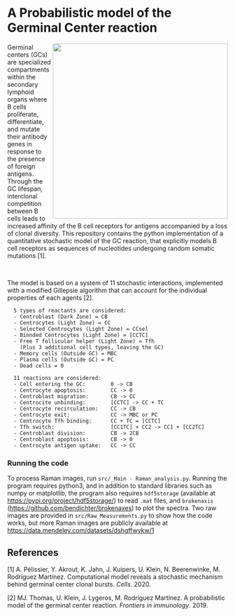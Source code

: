 # A Probabilistic model of the Germinal Center reaction

<img align="right" src="https://raw.githubusercontent.com/Aurelien-Pelissier/GerminalCenter/master/GC.png" width=400>
Germinal centers (GCs) are specialized compartments within the secondary lymphoid organs where B cells proliferate, differentiate, and mutate their antibody genes in response to the presence of foreign antigens. Through the GC lifespan, interclonal competition between B cells leads to increased affinity of the B cell receptors for antigens accompanied by a loss of clonal diversity. This repository contains the python implementation of a quantitative stochastic model of the GC reaction, that explicitly models B cell receptors as sequences of nucleotides undergoing random somatic mutations [1].

&nbsp;


The model is based on a system of 11 stochastic interactions, implemented with a modified Gillepsie algorithm that can account for the individual properties of each agents [2].

      5 types of reactants are considered:
      - Centroblast (Dark Zone) = CB
      - Centrocytes (Light Zone) = CC
      - Selected Centrocytes (Light Zone) = CCsel
      - Binnded Centrocytes (Light Zone) = [CCTC]
      - Free T follicular helper (Light Zone) = Tfh
        (Plus 3 additional cell types, leaving the GC)
      - Memory cells (Outside GC) = MBC
      - Plasma cells (Outside GC) = PC
      - Dead cells = 0 
      
      11 reactions are considered:
      - Cell entering the GC:        0 -> CB
      - Centrocyte apoptosis:        CC -> 0
      - Centroblast migration:       CB -> CC
      - Centrocite unbinding:        [CCTC] -> CC + TC
      - Centrocyte recirculation:    CC -> CB
      - Centrocyte exit:             CC -> MBC or PC
      - Centrocyte Tfh binding:      CC + TC = [CCTC]
      - Tfh switch:                  [CC1TC] + CC2 -> CC1 + [CC2TC]
      - Centroblast division:        CB -> 2CB
      - Centroblast apoptosis:       CB -> 0
      - Centrocyte antigen uptake:   CC -> CC
        
        
### Running the code
To process Raman images, run `src/_Main - Raman_analysis.py`. Running the program requires python3, and in addition to standard libraries such as numpy or matplotlib, the program also requires `hdf5storage` (available at https://pypi.org/project/hdf5storage/) to read `.mat` files, and `brokenaxis` (https://github.com/bendichter/brokenaxes) to plot the spectra. Two raw images are provided in `src/Raw_Measurements.py` to show how the code works, but more Raman images are publicly available at https://data.mendeley.com/datasets/dshgffwykw/1


## References

[1] A. Pélissier, Y. Akrout, K. Jahn, J. Kuipers, U. Klein, N. Beerenwinke, M. Rodríguez Martínez. Computational model reveals a stochastic mechanism behind germinal center clonal bursts. *Cells*. 2020.

[2] MJ. Thomas, U. Klein, J. Lygeros, M. Rodríguez Martínez.  A probabilistic model of the germinal center reaction. *Frontiers in immunology*. 2019.


